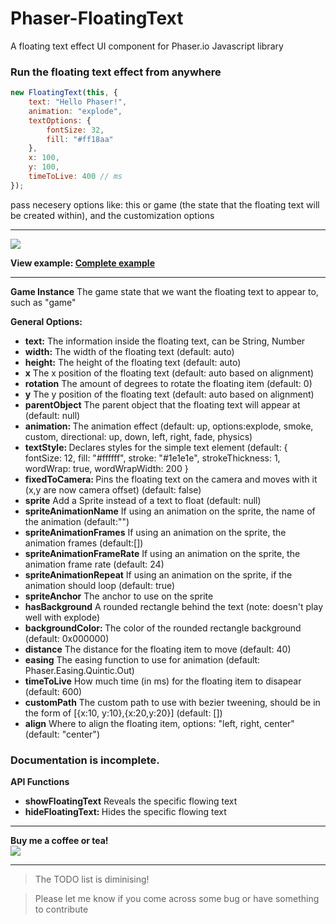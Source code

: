 
# Phaser-FloatingText
A floating text effect UI component for Phaser.io Javascript library

<h3>Run the floating text effect from anywhere</h3>

```javascript
new FloatingText(this, {
    text: "Hello Phaser!",
    animation: "explode",
    textOptions: {
        fontSize: 32,
        fill: "#ff18aa"
    },
    x: 100,
    y: 100,
    timeToLive: 400 // ms
});
```
pass necesery options like: this or game (the state that the floating text will be created within), and the customization options

<hr>

<img src="http://i221.photobucket.com/albums/dd22/djmid71/ezgif.com-3ca0540923_zpsjqrkmldq.gif"/>

<strong>View example: <a href="http://www.netgfx.com/trunk/games/tools/phaser-floatingtext">Complete example</a></strong>

  <hr>

<strong>Game Instance</strong>
The game state that we want the floating text to appear to, such as "game"

<strong>General Options:</strong>

<ul>
    <li><strong>text:</strong> The information inside the floating text, can be String, Number</li>
    <li><strong>width:</strong> The width of the floating text (default: auto)</li>
  <li><strong>height:</strong> The height of the floating text (default: auto)</li>
  <li><strong>x</strong> The x position of the floating text (default: auto based on alignment)</li>
  <li><strong>rotation</strong> The amount of degrees to rotate the floating item (default: 0)</li>
    <li><strong>y</strong> The y position of the floating text (default: auto based on alignment)</li>
    <li><strong>parentObject</strong> The parent object that the floating text will appear at (default: null)</li>
    <li><strong>animation: </strong> The animation effect (default: up, options:explode, smoke, custom, directional: up, down, left, right, fade, physics)</li>
    <li><strong>textStyle: </strong> Declares styles for the simple text element (default: {
            fontSize: 12,
            fill: "#ffffff",
            stroke: "#1e1e1e",
            strokeThickness: 1,
            wordWrap: true,
            wordWrapWidth: 200
        }</li>
    <li><strong>fixedToCamera: </strong> Pins the floating text on the camera and moves with it (x,y are now camera offset) (default: false)</li>
    <li><strong>sprite</strong> Add a Sprite instead of a text to float (default: null)</li>
    <li><strong>spriteAnimationName</strong> If using an animation on the sprite, the name of the animation (default:"")</li>
    <li><strong>spriteAnimationFrames</strong> If using an animation on the sprite, the animation frames (default:[])</li>
    <li><strong>spriteAnimationFrameRate</strong> If using an animation on the sprite, the animation frame rate (default: 24)</li>
    <li><strong>spriteAnimationRepeat</strong> If using an animation on the sprite, if the animation should loop (default: true)</li>
    <li><strong>spriteAnchor</strong> The anchor to use on the sprite</li>
    <li><strong>hasBackground</strong> A rounded rectangle behind the text (note: doesn't play well with explode)</li>
    <li><strong>backgroundColor: </strong> The color of the rounded rectangle background (default: 0x000000)</li>
    <li><strong>distance</strong> The distance for the floating item to move (default: 40)</li>
    <li><strong>easing</strong> The easing function to use for animation (default: Phaser.Easing.Quintic.Out)</li>
    <li><strong>timeToLive</strong> How much time (in ms) for the floating item to disapear (default: 600)</li>
    <li><strong>customPath</strong> The custom path to use with bezier tweening, should be in the form of [{x:10, y:10},{x:20,y:20}] (default: [])</li>
    <li><strong>align</strong> Where to align the floating item, options: "left, right, center" (default: "center")</li>
</ul>

### Documentation is incomplete.

<strong>API Functions</strong>

<ul>
    <li><strong>showFloatingText</strong> Reveals the specific flowing text</li>
    <li><strong>hideFloatingText: </strong> Hides the specific flowing text</li>
</ul>

<i>
</i>

<hr>

<strong>Buy me a coffee or tea!</strong> <br>
<a href="https://www.paypal.com/cgi-bin/webscr?cmd=_donations&business=JCFPKZJ7Y23JJ&lc=GR&item_name=NetGfx%2ecom&currency_code=EUR&bn=PP%2dDonationsBF%3abtn_donate_SM%2egif%3aNonHosted"><img src="https://www.paypalobjects.com/webstatic/en_US/btn/btn_donate_92x26.png"/></a>


<hr>

>The TODO list is diminising!

>Please let me know if you come across some bug or have something to contribute
